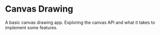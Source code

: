 # Canvas Drawing

A basic canvas drawing app. Exploring the canvas API and what it takes to implement some features.